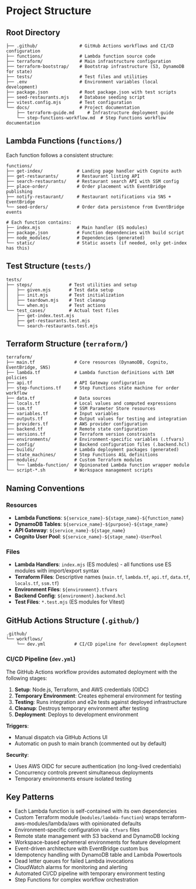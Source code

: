 # Project Structure

## Root Directory

```
├── .github/                # GitHub Actions workflows and CI/CD configuration
├── functions/              # Lambda function source code
├── terraform/              # Main infrastructure configuration
├── terraform-bootstrap/    # Bootstrap infrastructure (S3, DynamoDB for state)
├── tests/                  # Test files and utilities
├── .env                    # Environment variables (local development)
├── package.json            # Root package.json with test scripts
├── seed-restaurants.mjs    # Database seeding script
├── vitest.config.mjs       # Test configuration
└── docs/                   # Project documentation
    ├── terraform-guide.md     # Infrastructure deployment guide
    └── step-functions-workflow.md  # Step Functions workflow documentation
```

## Lambda Functions (`functions/`)

Each function follows a consistent structure:

```
functions/
├── get-index/             # Landing page handler with Cognito auth
├── get-restaurants/       # Restaurant listing API
├── search-restaurants/    # Restaurant search API with SSM config
├── place-order/           # Order placement with EventBridge publishing
├── notify-restaurant/     # Restaurant notifications via SNS + EventBridge
└── seed-orders/           # Order data persistence from EventBridge events

# Each function contains:
├── index.mjs              # Main handler (ES modules)
├── package.json           # Function dependencies with build script
├── node_modules/          # Dependencies (generated)
└── static/                # Static assets (if needed, only get-index has this)
```

## Test Structure (`tests/`)

```
tests/
├── steps/              # Test utilities and setup
│   ├── given.mjs       # Test data setup
│   ├── init.mjs        # Test initialization
│   ├── teardown.mjs    # Test cleanup
│   └── when.mjs        # Test actions
└── test_cases/         # Actual test files
    ├── get-index.test.mjs
    ├── get-restaurants.test.mjs
    └── search-restaurants.test.mjs
```

## Terraform Structure (`terraform/`)

```
terraform/
├── main.tf               # Core resources (DynamoDB, Cognito, EventBridge, SNS)
├── lambda.tf             # Lambda function definitions with IAM policies
├── api.tf                # API Gateway configuration
├── step-functions.tf     # Step Functions state machine for order workflow
├── data.tf               # Data sources
├── locals.tf             # Local values and computed expressions
├── ssm.tf                # SSM Parameter Store resources
├── variables.tf          # Input variables
├── outputs.tf            # Output values for testing and integration
├── providers.tf          # AWS provider configuration
├── backend.tf            # Remote state configuration
├── versions.tf           # Terraform version constraints
├── environments/         # Environment-specific variables (.tfvars)
├── config/               # Backend configuration files (.backend.hcl)
├── builds/               # Lambda deployment packages (generated)
├── state_machines/       # Step Functions ASL definitions
├── modules/              # Custom Terraform modules
│   └── lambda-function/  # Opinionated Lambda function wrapper module
└── script-*.sh           # Workspace management scripts
```

## Naming Conventions

### Resources

- **Lambda Functions**: `${service_name}-${stage_name}-${function_name}`
- **DynamoDB Tables**: `${service_name}-${purpose}-${stage_name}`
- **API Gateway**: `${service_name}-${stage_name}`
- **Cognito User Pool**: `${service_name}-${stage_name}-UserPool`

### Files

- **Lambda Handlers**: `index.mjs` (ES modules) - all functions use ES modules with import/export syntax
- **Terraform Files**: Descriptive names (`main.tf`, `lambda.tf`, `api.tf`, `data.tf`, `locals.tf`, `ssm.tf`)
- **Environment Files**: `${environment}.tfvars`
- **Backend Config**: `${environment}.backend.hcl`
- **Test Files**: `*.test.mjs` (ES modules for Vitest)

## GitHub Actions Structure (`.github/`)

```
.github/
└── workflows/
    └── dev.yml           # CI/CD pipeline for development deployment
```

### CI/CD Pipeline (`dev.yml`)

The GitHub Actions workflow provides automated deployment with the following stages:

1. **Setup**: Node.js, Terraform, and AWS credentials (OIDC)
2. **Temporary Environment**: Creates ephemeral environment for testing
3. **Testing**: Runs integration and e2e tests against deployed infrastructure
4. **Cleanup**: Destroys temporary environment after testing
5. **Deployment**: Deploys to development environment

**Triggers**:
- Manual dispatch via GitHub Actions UI
- Automatic on push to main branch (commented out by default)

**Security**:
- Uses AWS OIDC for secure authentication (no long-lived credentials)
- Concurrency controls prevent simultaneous deployments
- Temporary environments ensure isolated testing

## Key Patterns

- Each Lambda function is self-contained with its own dependencies
- Custom Terraform module (`modules/lambda-function`) wraps terraform-aws-modules/lambda/aws with opinionated defaults
- Environment-specific configuration via `.tfvars` files
- Remote state management with S3 backend and DynamoDB locking
- Workspace-based ephemeral environments for feature development
- Event-driven architecture with EventBridge custom bus
- Idempotency handling with DynamoDB table and Lambda Powertools
- Dead letter queues for failed Lambda invocations
- CloudWatch alarms for monitoring and alerting
- Automated CI/CD pipeline with temporary environment testing
- Step Functions for complex workflow orchestration
